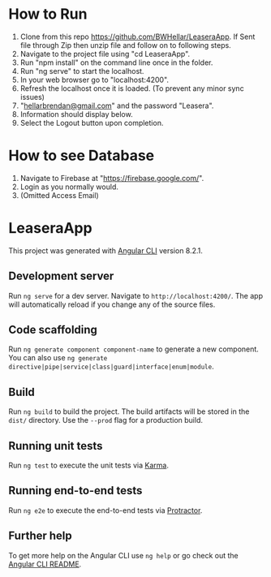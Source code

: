 # How to Run
1. Clone from this repo https://github.com/BWHellar/LeaseraApp.
    If
    Sent file through Zip then unzip file and follow on to following steps.
2. Navigate to the project file using "cd LeaseraApp".
3. Run "npm install" on the command line once in the folder.
4. Run "ng serve" to start the localhost.
5. In your web browser go to "localhost:4200".
6. Refresh the localhost once it is loaded. (To prevent any minor sync issues)
7. "hellarbrendan@gmail.com" and the password "Leasera". 
8. Information should display below.
9. Select the Logout button upon completion.

# How to see Database
1. Navigate to Firebase at "https://firebase.google.com/".
2. Login as you normally would. 
3. (Omitted Access Email)



# LeaseraApp

This project was generated with [Angular CLI](https://github.com/angular/angular-cli) version 8.2.1.

## Development server

Run `ng serve` for a dev server. Navigate to `http://localhost:4200/`. The app will automatically reload if you change any of the source files.

## Code scaffolding

Run `ng generate component component-name` to generate a new component. You can also use `ng generate directive|pipe|service|class|guard|interface|enum|module`.

## Build

Run `ng build` to build the project. The build artifacts will be stored in the `dist/` directory. Use the `--prod` flag for a production build.

## Running unit tests

Run `ng test` to execute the unit tests via [Karma](https://karma-runner.github.io).

## Running end-to-end tests

Run `ng e2e` to execute the end-to-end tests via [Protractor](http://www.protractortest.org/).

## Further help

To get more help on the Angular CLI use `ng help` or go check out the [Angular CLI README](https://github.com/angular/angular-cli/blob/master/README.md).
